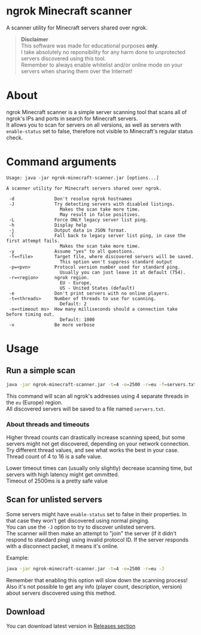 # ngrok Minecraft scanner

A scanner utility for Minecraft servers shared over ngrok.  

> **Disclaimer**  
> This software was made for educational purposes **only**.  
> I take absolutely no reponsibility for any harm done to unprotected servers discovered using this tool.  
> Remember to always enable whitelist and/or online mode on your servers when sharing them over the Internet!

# About
ngrok Minecraft scanner is a simple server scanning tool that scans all of ngrok's IPs and ports in search for Minecraft servers.  
It allows you to scan for servers on all versions, as well as servers with `enable-status` set to false, therefore not visible to Minecraft's regular status check.

# Command arguments
```
Usage: java -jar ngrok-minecraft-scanner.jar [options...]

A scanner utility for Minecraft servers shared over ngrok.

 -d               Don't resolve ngrok hostnames
 -J               Try detecting servers with disabled listings.
                    Makes the scan take more time.
                    May result in false positives.
 -L               Force ONLY legacy server list ping.
 -h               Display help
 -j               Output data in JSON format.
 -l               Fall back to legacy server list ping, in case the first attempt fails.
                    Makes the scan take more time.
 -y               Assume "yes" to all questions.
 -f=<file>        Target file, where discovered servers will be saved.
                    This option won't suppress standard output
 -p=<pvn>         Protocol version number used for standard ping.
                    Usually you can just leave it at default (754).
 -r=<region>      ngrok region.
                    EU - Europe,
                    US - United States (default)
 -e               Don't print servers with no online players.
 -t=<threads>     Number of threads to use for scanning.
                    Default: 2
 -o=<timeout ms>  How many milliseconds should a connection take before timing out.
                    Default: 1000
 -v               Be more verbose
```

# Usage

## Run a simple scan
```bash
java -jar ngrok-minecraft-scanner.jar -t=4 -o=2500 -r=eu -f=servers.txt
```
This command will scan all ngrok's addresses using 4 separate threads in the `eu` (Europe) region.  
All discovered servers will be saved to a file named `servers.txt`.

### About threads and timeouts
Higher thread counts can drastically increase scanning speed, but some servers might not get discovered, depending on your network connection.  
Try different thread values, and see what works the best in your case.  
Thread count of 4 to 16 is a safe value.  

Lower timeout times can (usually only slightly) decrease scanning time, but servers with high latency might get ommitted.  
Timeout of 2500ms is a pretty safe value

## Scan for unlisted servers
Some servers might have `enable-status` set to false in their properties. In that case they won't get discovered using normal pinging.  
You can use the `-J` option to try to discover unlisted servers.  
The scanner will then make an attempt to "join" the server (if it didn't respond to standard ping) using invalid protocol ID. If the server responds with a disconnect packet, it means it's online.  

Example:
```bash
java -jar ngrok-minecraft-scanner.jar -t=4 -o=2500 -r=eu -J
```
Remember that enabling this option will slow down the scanning process!  
Also it's not possible to get any info (player count, description, version) about servers discovered using this method.

## Download
You can download latest version in [Releases section](https://github.com/Defective4/ngrok-minecraft-scanner/releases/latest)